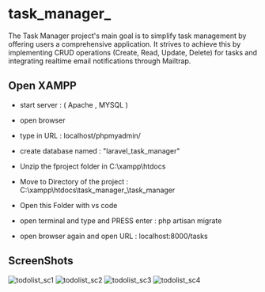 # task_manager_
 The Task Manager project's main goal is to simplify task management by offering users a comprehensive application. It strives to achieve this by implementing CRUD operations (Create, Read, Update, Delete) for tasks and integrating realtime email notifications through Mailtrap. 

## Open XAMPP 
* start server : ( Apache , MYSQL )
* open browser
* type in URL : localhost/phpmyadmin/
* create database named : "laravel_task_manager"

* Unzip the fproject folder in C:\xampp\htdocs
* Move to Directory of the project : C:\xampp\htdocs\task_manager_\task_manager
* Open this Folder with vs code
* open terminal and type and PRESS enter : php artisan migrate
* open browser again and open URL : localhost:8000/tasks

## ScreenShots
![todolist_sc1](https://github.com/user-attachments/assets/2425638b-ed41-4098-84a0-5a9761a6a143)
![todolist_sc2](https://github.com/user-attachments/assets/1b9a705d-366b-462b-8a21-5c6278d6cf4f)
![todolist_sc3](https://github.com/user-attachments/assets/4de969f9-965a-4a91-9443-c394309f9ad2)
![todolist_sc4](https://github.com/user-attachments/assets/bce870b9-060e-41f3-a9b4-d161130a1010)
